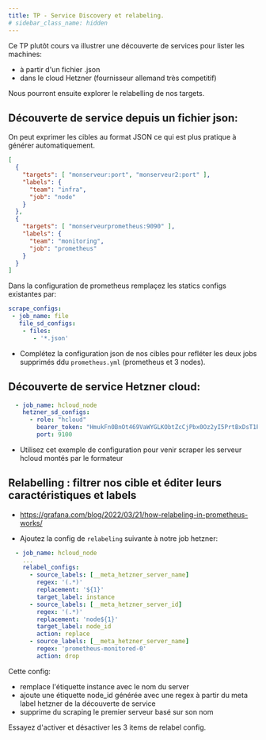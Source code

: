 ```yaml
---
title: TP - Service Discovery et relabeling.
# sidebar_class_name: hidden
---
```


Ce TP plutôt cours va illustrer une découverte de services pour lister les machines:

- à partir d'un fichier .json
- dans le cloud Hetzner (fournisseur allemand très competitif)

Nous pourront ensuite explorer le relabelling de nos targets.


## Découverte de service depuis un fichier json:

On peut exprimer les cibles au format JSON ce qui est plus pratique à générer automatiquement.

```json
[
  {
    "targets": [ "monserveur:port", "monserveur2:port" ],
    "labels": {
      "team": "infra",
      "job": "node"
    }
  },
  {
    "targets": [ "monserveurprometheus:9090" ],
    "labels": {
      "team": "monitoring",
      "job": "prometheus"
    }
  }
]
```

Dans la configuration de prometheus remplaçez les statics configs existantes par:

```yaml
scrape_configs:
 - job_name: file
   file_sd_configs:
    - files:
       - '*.json'
```

- Complétez la configuration json de nos cibles pour refléter les deux jobs supprimés ddu `prometheus.yml` (prometheus et 3 nodes).

## Découverte de service Hetzner cloud:

```yaml
  - job_name: hcloud_node
    hetzner_sd_configs:
      - role: "hcloud"
        bearer_token: "HmukFn0BnOt469VaWYGLKObtZcCjPbx0Oz2yI5PrtBxDsT1Pevs532A2obWoc6NJ"
        port: 9100
```

- Utilisez cet exemple de configuration pour venir scraper les serveur hcloud montés par le formateur


## Relabelling : filtrer nos cible et éditer leurs caractéristiques et labels


- https://grafana.com/blog/2022/03/21/how-relabeling-in-prometheus-works/

- Ajoutez la config de `relabeling` suivante à notre job hetzner:

```yaml
  - job_name: hcloud_node
    ...
    relabel_configs:
      - source_labels: [__meta_hetzner_server_name]
        regex: '(.*)'
        replacement: '${1}'
        target_label: instance
      - source_labels: [__meta_hetzner_server_id]
        regex: '(.*)'
        replacement: 'node${1}'
        target_label: node_id
        action: replace
      - source_labels: [__meta_hetzner_server_name]
        regex: 'prometheus-monitored-0'
        action: drop
```

Cette config:
  - remplace l'étiquette instance avec le nom du server
  - ajoute une étiquette node_id générée avec une regex à partir du meta label hetzner de la découverte de service
  - supprime du scraping le premier serveur basé sur son nom

Essayez d'activer et désactiver les 3 items de relabel config.